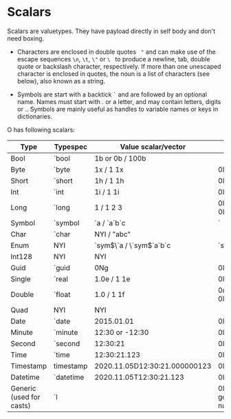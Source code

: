 # Scalars

Scalars are valuetypes. They have payload directly in self body and don't need boxing.

- Characters are enclosed in double quotes ``` "``` and can make use of the escape sequences `\n`, `\t`, `\"` or `\ ` to produce a newline, tab, double quote or backslash character, respectively. If more than one unescaped character is enclosed in quotes, the noun is a list of characters (see below), also known as a string.

- Symbols are start with a backtick ``` ` ``` and are followed by an optional name. Names must start with . or a letter, and may contain letters, digits or .. Symbols are mainly useful as handles to variable names or keys in dictionaries.

O has following scalars:

| Type | Typespec | Value scalar/vector | Null | Infinity |
| --- | --- | --- | --- | --- |
| Bool | \`bool | 1b or 0b / 100b | | |
| Byte | \`byte | 1x / 1 1x | 0Nx | 0Wx |
| Short | \`short | 1h / 1 1h | 0Nh | 0Wh |
| Int | \`int | 1i / 1 1i | 0Ni | 0Wi |
| Long | \`long | 1 / 1 2 3 | 0N / 0Nj | 0W / 0Wj |
| Symbol | \`symbol | \`a / \`a\`b\`c | \` | |
| Char | \`char | NYI / "abc" | | |
| Enum | NYI  | \`sym$\`a / \`sym$\`a\`b\`c | \`sym$\` | |
| Int128 | NYI | NYI | | |
| Guid | \`guid | 0Ng | 0Ng | |
| Single | \`real | 1.0e / 1 1e | 0Ne | 0We |
| Double | \`float | 1.0 / 1 1f | 0n / 0Nf | 0w / 0Wf |
| Quad | NYI | NYI | | |
| Date | \`date | 2015.01.01 | 0Nd | 0Wd |
| Minute | \`minute | 12:30 or -12:30 | 0Nu | 0Wu |
| Second | \`second | 12:30:21 | 0Nv | 0Wv |
| Time | \`time | 12:30:21.123 | 0Nt | 0Wt |
| Timestamp | timestamp | 2020.11.05D12:30:21.000000123 | 0Np | 0Wp |
| Datetime | \`datetime | 2020.11.05T12:30:21.123 | 0Nz | 0Wz |
| Generic (used for casts) | \`l | | 0N0 - generic null | |
